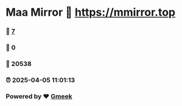 # Maa Mirror :link: https://mmirror.top 
### :page_facing_up: [7](https://mmirror.top/tag.html) 
### :speech_balloon: 0 
### :hibiscus: 20538 
### :alarm_clock: 2025-04-05 11:01:13 
### Powered by :heart: [Gmeek](https://github.com/Meekdai/Gmeek)

